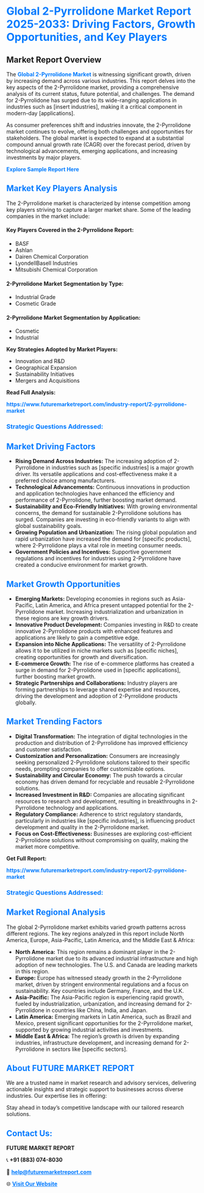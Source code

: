 <h1 style="color: #007BFF;">Global 2-Pyrrolidone Market Report 2025-2033: Driving Factors, Growth Opportunities, and Key Players</h1>

<section id="overview">
<h2>Market Report Overview</h2>
<p>The <a href="https://www.futuremarketreport.com/industry-report/2-pyrrolidone-market" style="color: #007BFF; text-decoration: none;"><strong>Global 2-Pyrrolidone Market</strong></a> is witnessing significant growth, driven by increasing demand across various industries. This report delves into the key aspects of the 2-Pyrrolidone market, providing a comprehensive analysis of its current status, future potential, and challenges. The demand for 2-Pyrrolidone has surged due to its wide-ranging applications in industries such as [insert industries], making it a critical component in modern-day [applications].</p>
<p>As consumer preferences shift and industries innovate, the 2-Pyrrolidone market continues to evolve, offering both challenges and opportunities for stakeholders. The global market is expected to expand at a substantial compound annual growth rate (CAGR) over the forecast period, driven by technological advancements, emerging applications, and increasing investments by major players.</p>
</section>

<section id="overview">
<p><a href="https://www.futuremarketreport.com/request-sample/reportId=33264" style="color: #007BFF; text-decoration: none;"><strong>Explore Sample Report Here</strong></a></p>
</section>

<section id="key-players">
<h2 style="color: #007BFF;">Market Key Players Analysis</h2>
<p>The 2-Pyrrolidone market is characterized by intense competition among key players striving to capture a larger market share. Some of the leading companies in the market include:</p>
<h4>Key Players Covered in the 2-Pyrrolidone Report:</h4>
<ul><li>BASF</li><li>Ashlan</li><li>Dairen Chemical Corporation</li><li>LyondellBasell Industries</li><li>Mitsubishi Chemical Corporation</li></ul>
<h4>2-Pyrrolidone Market Segmentation by Type:</h4>
<ul><li>Industrial Grade</li><li>Cosmetic Grade</li></ul>

<h4>2-Pyrrolidone Market Segmentation by Application:</h4>
<ul><li>Cosmetic</li><li>Industrial</li></ul>
<p><strong>Key Strategies Adopted by Market Players:</strong></p>
<ul>
<li>Innovation and R&D</li>
<li>Geographical Expansion</li>
<li>Sustainability Initiatives</li>
<li>Mergers and Acquisitions</li>
</ul>
</section>

<section>
<p><strong>Read Full Analysis: </strong></p><a href="https://www.futuremarketreport.com/industry-report/2-pyrrolidone-market" style="color: #007BFF; text-decoration: none;"><strong>https://www.futuremarketreport.com/industry-report/2-pyrrolidone-market</strong></a>
<h3 style="color: #007BFF;">Strategic Questions Addressed:</h3>
</section>

<section id="driving-factors">
<h2 style="color: #007BFF;">Market Driving Factors</h2>
<ul>
<li><strong>Rising Demand Across Industries:</strong> The increasing adoption of 2-Pyrrolidone in industries such as [specific industries] is a major growth driver. Its versatile applications and cost-effectiveness make it a preferred choice among manufacturers.</li>
<li><strong>Technological Advancements:</strong> Continuous innovations in production and application technologies have enhanced the efficiency and performance of 2-Pyrrolidone, further boosting market demand.</li>
<li><strong>Sustainability and Eco-Friendly Initiatives:</strong> With growing environmental concerns, the demand for sustainable 2-Pyrrolidone solutions has surged. Companies are investing in eco-friendly variants to align with global sustainability goals.</li>
<li><strong>Growing Population and Urbanization:</strong> The rising global population and rapid urbanization have increased the demand for [specific products], where 2-Pyrrolidone plays a vital role in meeting consumer needs.</li>
<li><strong>Government Policies and Incentives:</strong> Supportive government regulations and incentives for industries using 2-Pyrrolidone have created a conducive environment for market growth.</li>
</ul>
</section>

<section id="growth-opportunities">
<h2 style="color: #007BFF;">Market Growth Opportunities</h2>
<ul>
<li><strong>Emerging Markets:</strong> Developing economies in regions such as Asia-Pacific, Latin America, and Africa present untapped potential for the 2-Pyrrolidone market. Increasing industrialization and urbanization in these regions are key growth drivers.</li>
<li><strong>Innovative Product Development:</strong> Companies investing in R&D to create innovative 2-Pyrrolidone products with enhanced features and applications are likely to gain a competitive edge.</li>
<li><strong>Expansion into Niche Applications:</strong> The versatility of 2-Pyrrolidone allows it to be utilized in niche markets such as [specific niches], creating opportunities for growth and diversification.</li>
<li><strong>E-commerce Growth:</strong> The rise of e-commerce platforms has created a surge in demand for 2-Pyrrolidone used in [specific applications], further boosting market growth.</li>
<li><strong>Strategic Partnerships and Collaborations:</strong> Industry players are forming partnerships to leverage shared expertise and resources, driving the development and adoption of 2-Pyrrolidone products globally.</li>
</ul>
</section>

<section id="trending-factors">
<h2 style="color: #007BFF;">Market Trending Factors</h2>
<ul>
<li><strong>Digital Transformation:</strong> The integration of digital technologies in the production and distribution of 2-Pyrrolidone has improved efficiency and customer satisfaction.</li>
<li><strong>Customization and Personalization:</strong> Consumers are increasingly seeking personalized 2-Pyrrolidone solutions tailored to their specific needs, prompting companies to offer customizable options.</li>
<li><strong>Sustainability and Circular Economy:</strong> The push towards a circular economy has driven demand for recyclable and reusable 2-Pyrrolidone solutions.</li>
<li><strong>Increased Investment in R&D:</strong> Companies are allocating significant resources to research and development, resulting in breakthroughs in 2-Pyrrolidone technology and applications.</li>
<li><strong>Regulatory Compliance:</strong> Adherence to strict regulatory standards, particularly in industries like [specific industries], is influencing product development and quality in the 2-Pyrrolidone market.</li>
<li><strong>Focus on Cost-Effectiveness:</strong> Businesses are exploring cost-efficient 2-Pyrrolidone solutions without compromising on quality, making the market more competitive.</li>
</ul>
</section>

<section>
<p><strong>Get Full Report: </strong></p><a href="https://www.futuremarketreport.com/industry-report/2-pyrrolidone-market" style="color: #007BFF; text-decoration: none;"><strong>https://www.futuremarketreport.com/industry-report/2-pyrrolidone-market</strong></a>
<h3 style="color: #007BFF;">Strategic Questions Addressed:</h3>
</section>


<section id="regional-analysis">
<h2 style="color: #007BFF;">Market Regional Analysis</h2>
<p>The global 2-Pyrrolidone market exhibits varied growth patterns across different regions. The key regions analyzed in this report include North America, Europe, Asia-Pacific, Latin America, and the Middle East & Africa:</p>
<ul>
<li><strong>North America:</strong> This region remains a dominant player in the 2-Pyrrolidone market due to its advanced industrial infrastructure and high adoption of new technologies. The U.S. and Canada are leading markets in this region.</li>
<li><strong>Europe:</strong> Europe has witnessed steady growth in the 2-Pyrrolidone market, driven by stringent environmental regulations and a focus on sustainability. Key countries include Germany, France, and the U.K.</li>
<li><strong>Asia-Pacific:</strong> The Asia-Pacific region is experiencing rapid growth, fueled by industrialization, urbanization, and increasing demand for 2-Pyrrolidone in countries like China, India, and Japan.</li>
<li><strong>Latin America:</strong> Emerging markets in Latin America, such as Brazil and Mexico, present significant opportunities for the 2-Pyrrolidone market, supported by growing industrial activities and investments.</li>
<li><strong>Middle East & Africa:</strong> The region’s growth is driven by expanding industries, infrastructure development, and increasing demand for 2-Pyrrolidone in sectors like [specific sectors].</li>
</ul>
</section>

<footer>
<h2 style="color: #007BFF;">About FUTURE MARKET REPORT</h2>
<p>We are a trusted name in market research and advisory services, delivering actionable insights and strategic support to businesses across diverse industries. Our expertise lies in offering:</p>

<p>Stay ahead in today’s competitive landscape with our tailored research solutions.</p>

<h2 style="color: #007BFF;">Contact Us:</h2>
<p><strong>FUTURE MARKET REPORT</strong></p>
<p>📞 <strong>+91 (883) 074-8030</strong></p>
<p>📧 <strong><a href="mailto:help@futuremarketreport.com" style="color: #007BFF;">help@futuremarketreport.com</a></strong></p>
<p>🌐 <strong><a href="https://www.futuremarketreport.com/" style="color: #007BFF;">Visit Our Website</a></strong></p>
</footer>